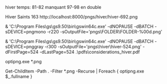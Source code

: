 hiver temps:
81-82 manquant
97-98 en double

Hiver Saints 163
http://localhost:8000/pngs/hiver/hiver-692.png

& 'C:\Program Files\gs\gs9.50\bin\gswin64c.exe' -dNOPAUSE -dBATCH -sDEVICE=pngmono -r220 -sOutputFile='pngs\FOLDER\FOLDER-%00d.png'

& 'C:\Program Files\gs\gs9.50\bin\gswin64c.exe' -dNOPAUSE -dBATCH -sDEVICE=pnggray -r300 -sOutputFile='pngs\hiver\hiver-524.png' -dFirstPage=524 -dLastPage=524 .\pdfs\considerations_hiver.pdf

optipng.exe *.png

Get-ChildItem -Path . -Filter *.png -Recurse | Foreach { optipng.exe $_.fullname }
